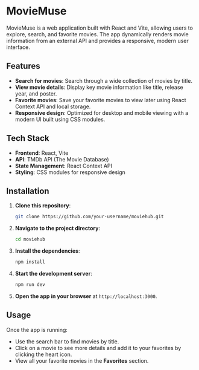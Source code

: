 # MovieMuse

MovieMuse is a web application built with React and Vite, allowing users to explore, search, and favorite movies. The app dynamically renders movie information from an external API and provides a responsive, modern user interface.

## Features
- **Search for movies**: Search through a wide collection of movies by title.
- **View movie details**: Display key movie information like title, release year, and poster.
- **Favorite movies**: Save your favorite movies to view later using React Context API and local storage.
- **Responsive design**: Optimized for desktop and mobile viewing with a modern UI built using CSS modules.

## Tech Stack
- **Frontend**: React, Vite
- **API**: TMDb API (The Movie Database)
- **State Management**: React Context API
- **Styling**: CSS modules for responsive design

## Installation

1. **Clone this repository**:

    ```bash
    git clone https://github.com/your-username/moviehub.git
    ```

2. **Navigate to the project directory**:

    ```bash
    cd moviehub
    ```

3. **Install the dependencies**:

    ```bash
    npm install
    ```

4. **Start the development server**:

    ```bash
    npm run dev
    ```

5. **Open the app in your browser** at `http://localhost:3000`.

## Usage

Once the app is running:
- Use the search bar to find movies by title.
- Click on a movie to see more details and add it to your favorites by clicking the heart icon.
- View all your favorite movies in the **Favorites** section.
